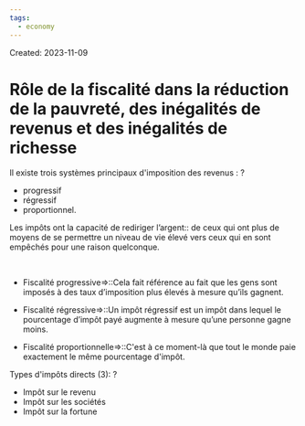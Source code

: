 ```yaml
---
tags:
  - economy
---
```

Created: 2023-11-09

# Rôle de la fiscalité dans la réduction de la pauvreté, des inégalités de revenus et des inégalités de richesse

Il existe trois systèmes principaux d'imposition des revenus :
?
- progressif
- régressif
- proportionnel.
<!--SR:!2024-05-21,117,250-->

Les impôts ont la capacité de rediriger l’argent:: de ceux qui ont plus de moyens de se permettre un niveau de vie élevé vers ceux qui en sont empêchés pour une raison quelconque.
<!--SR:!2024-02-25,61,230-->
 
- Fiscalité progressive=>::Cela fait référence au fait que les gens sont imposés à des taux d’imposition plus élevés à mesure qu’ils gagnent.
<!--SR:!2024-03-27,82,250-->
- Fiscalité régressive=>::Un impôt régressif est un impôt dans lequel le pourcentage d’impôt payé augmente à mesure qu’une personne gagne moins.
<!--SR:!2024-03-05,66,230-->
- Fiscalité proportionnelle=>::C'est à ce moment-là que tout le monde paie exactement le même pourcentage d'impôt.
<!--SR:!2024-03-04,66,230-->


Types d'impôts directs (3):
?
- Impôt sur le revenu
- Impôt sur les sociétés
- Impôt sur la fortune
<!--SR:!2024-01-28,49,250-->
